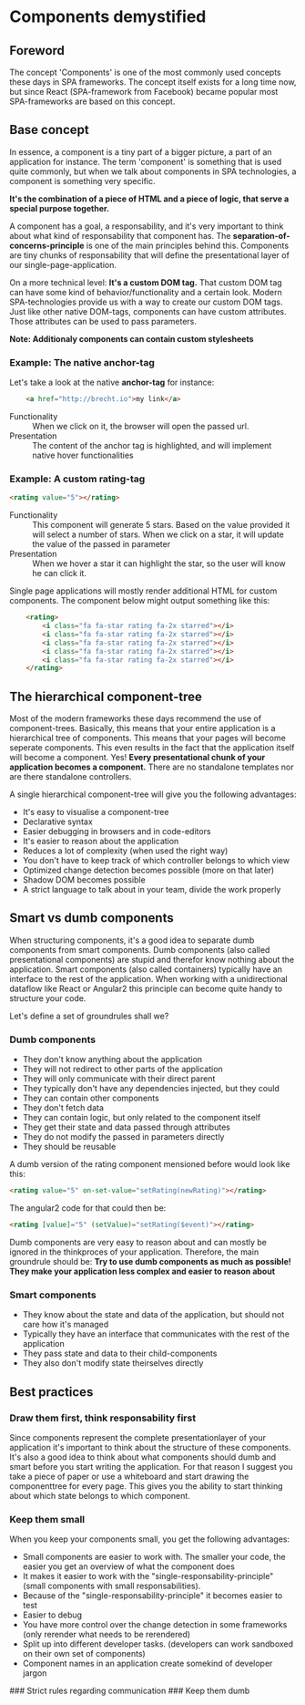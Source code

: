 # Components demystified
## Foreword
The concept 'Components' is one of the most commonly used concepts these days in SPA frameworks. The concept itself exists for a long time now, but since React (SPA-framework from Facebook) became popular most SPA-frameworks are based on this concept.

## Base concept
In essence, a component is a tiny part of a bigger picture, a part of an application for instance. The term 'component' is something that is used quite commonly, but when we talk about components in SPA technologies, a component is something very specific.

**It's the combination of a piece of HTML and a piece of logic, that serve a special purpose together.**
 
A component has a goal, a responsability, and it's very important to think about what kind of responsability that component has. The **separation-of-concerns-principle** is one of the main principles behind this. 
Components are tiny chunks of responsability that will define the presentational layer of our single-page-application.

On a more technical level: **It's a custom DOM tag.**
That custom DOM tag can have some kind of behavior/functionality and a certain look. 
Modern SPA-technologies provide us with a way to create our custom DOM tags.
Just like other native DOM-tags, components can have custom attributes. Those attributes can be used to pass parameters.

**Note: Additionaly components can contain custom stylesheets**


### Example: The native anchor-tag
Let's take a look at the native **anchor-tag** for instance: 

```html
	<a href="http://brecht.io">my link</a>
```

<dl>
  <dt>Functionality</dt>
  <dd>When we click on it, the browser will open the passed url.</dd>

  <dt>Presentation</dt>
  <dd>The content of the anchor tag is highlighted, and will implement native hover functionalities</dd>
</dl>

### Example: A custom rating-tag
```html
<rating value="5"></rating>
``` 

<dl>
  <dt>Functionality</dt>
  <dd>This component will generate 5 stars. Based on the value provided it will select a number of stars. When we click on a star, it will update the value of the passed in parameter</dd>

  <dt>Presentation</dt>
  <dd>When we hover a star it can highlight the star, so the user will know he can click it.</dd>
</dl>

Single page applications will mostly render additional HTML for custom components. The component below might output something like this:

```html
	<rating>
        <i class="fa fa-star rating fa-2x starred"></i>
        <i class="fa fa-star rating fa-2x starred"></i>
        <i class="fa fa-star rating fa-2x starred"></i>
        <i class="fa fa-star rating fa-2x starred"></i>
        <i class="fa fa-star rating fa-2x starred"></i>
	</rating>
```


## The hierarchical component-tree
Most of the modern frameworks these days recommend the use of component-trees. Basically, this means that your entire application is a hierarchical tree of components. 
This means that your pages will become seperate components. This even results in the fact that the application itself will become a component. Yes! **Every presentational chunk of your application becomes a component.** There are no standalone templates nor are there standalone controllers.

A single hierarchical component-tree will give you the following advantages:
<ul>
	<li>It's easy to visualise a component-tree</li>
	<li>Declarative syntax</li>
	<li>Easier debugging in browsers and in code-editors</li>
	<li>It's easier to reason about the application</li>
	<li>Reduces a lot of complexity (when used the right way)</li>
	<li>You don't have to keep track of which controller belongs to which view</li>
	<li>Optimized change detection becomes possible (more on that later)</li>
	<li>Shadow DOM becomes possible</li>
	<li>A strict language to talk about in your team, divide the work properly</li>
</ul> 

## Smart vs dumb components
When structuring components, it's a good idea to separate dumb components from smart components. Dumb components (also called presentational components) are stupid and therefor know nothing about the application. Smart components (also called containers) typically have an interface to the rest of the application. 
When working with a unidirectional dataflow like React or Angular2 this principle can become quite handy to structure your code.

Let's define a set of groundrules shall we?

### Dumb components
<ul>
	<li>They don't know anything about the application</li>
	<li>They will not redirect to other parts of the application</li>
	<li>They will only communicate with their direct parent</li>
	<li>They typically don't have any dependencies injected, but they could</li>
	<li>They can contain other components</li>
	<li>They don't fetch data</li>
	<li>They can contain logic, but only related to the component itself</li>
	<li>They get their state and data passed through attributes</li>
	<li>They do not modify the passed in parameters directly</li>
	<li>They should be reusable</li>
</ul>

A dumb version of the rating component mensioned before would look like this:

```html
<rating value="5" on-set-value="setRating(newRating)"></rating>
``` 

The angular2 code for that could then be:

```html
<rating [value]="5" (setValue)="setRating($event)"></rating>
``` 

Dumb components are very easy to reason about and can mostly be ignored in the thinkproces of your application. Therefore, the main groundrule should be: **Try to use dumb components as much as possible! They make your application less complex and easier to reason about**

### Smart components
<ul>
	<li>They know about the state and data of the application, but should not care how it's managed</li>
	<li>Typically they have an interface that communicates with the rest of the application</li>
	<li>They pass state and data to their child-components</li>
	<li>They also don't modify state theirselves directly</li>
</ul>

## Best practices
### Draw them first, think responsability first
Since components represent the complete presentationlayer of your application it's important to think about the structure of these components. It's also a good idea to think about what components should dumb and smart before you start writing the application. For that reason I suggest you take a piece of paper or use a whiteboard and start drawing the componenttree for every page. This gives you the ability to start thinking about which state belongs to which component.
### Keep them small
When you keep your components small, you get the following advantages:
<ul>
	<li>Small components are easier to work with. The smaller your code, the easier you get an overview of what the component does</li>
	<li>It makes it easier to work with the "single-responsability-principle" (small components with small responsabilities).</li>
	<li>Because of the "single-responsability-principle" it becomes easier to test</li>
	<li>Easier to debug</li>
	<li>You have more control over the change detection in some frameworks (only rerender what needs to be rerendered)</li>
	<li>Split up into different developer tasks. (developers can work sandboxed on their own set of components)</li>
	<li>Component names in an application create somekind of developer jargon</li>
</ul>
### Strict rules regarding communication
### Keep them dumb

